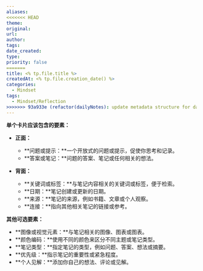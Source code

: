 ```yaml
---
aliases: 
<<<<<<< HEAD
theme: 
original: 
url: 
author: 
tags: 
date_created: 
type: 
priority: false
=======
title: <% tp.file.title %>
createdAt: <% tp.file.creation_date() %>
categories:
  - Mindset
tags:
  - Mindset/Reflection
>>>>>>> 93a933e (refactor(dailyNotes): update metadata structure for daily notes)
---
```

**单个卡片应该包含的要素：**

* **正面：**
    * **问题或提示：**一个开放式的问题或提示，促使你思考和记录。
    * **答案或笔记：**问题的答案、笔记或任何相关的想法。

* **背面：**
    * **关键词或标签：**与笔记内容相关的关键词或标签，便于检索。
    * **日期：**笔记创建或更新的日期。
    * **来源：**笔记的来源，例如书籍、文章或个人观察。
    * **连接：**指向其他相关笔记的链接或参考。

**其他可选要素：**

* **图像或视觉元素：**与笔记相关的图像、图表或图表。
* **颜色编码：**使用不同的颜色来区分不同主题或笔记类型。
* **笔记类型：**指定笔记的类型，例如问题、答案、想法或摘要。
* **优先级：**指示笔记的重要性或紧急程度。
* **个人见解：**添加你自己的想法、评论或见解。